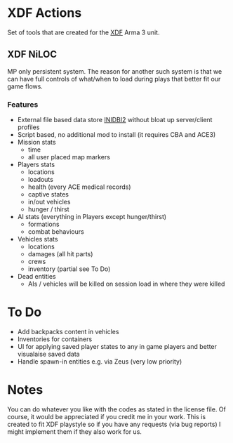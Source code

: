 # XDF Actions
Set of tools that are created for the [XDF](https://www.youtube.com/user/Xtremedefenceforce/channels) Arma 3 unit.

## XDF NiLOC
MP only persistent system. The reason for another such system is that we can have full controls of what/when to load during plays that better fit our game flows.

### Features
- External file based data store [INIDBI2](https://forums.bohemia.net/forums/topic/186131-inidbi2-save-and-load-data-to-the-server-or-your-local-computer-without-databases) without bloat up server/client profiles
- Script based, no additional mod to install (it requires CBA and ACE3)
- Mission stats
  - time
  - all user placed map markers
- Players stats
  - locations
  - loadouts
  - health (every ACE medical records)
  - captive states
  - in/out vehicles
  - hunger / thirst
- AI stats (everything in Players except hunger/thirst)
  - formations
  - combat behaviours
- Vehicles stats
  - locations
  - damages (all hit parts)
  - crews
  - inventory (partial see To Do)
- Dead entities
  - AIs / vehicles will be killed on session load in where they were killed
 
# To Do
- Add backpacks content in vehicles
- Inventories for containers
- UI for applying saved player states to any in game players and better visualaise saved data
- Handle spawn-in entities e.g. via Zeus (very low priority)

# Notes
You can do whatever you like with the codes as stated in the license file. Of course, it would be appreciated if you credit me in your work. This is created to fit XDF playstyle so if you have any requests (via bug reports) I might implement them if they also work for us.
